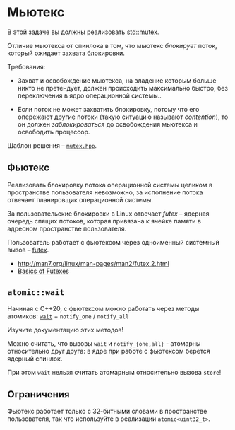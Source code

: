 # Мьютекс

В этой задаче вы должны реализовать [std::mutex](https://ru.cppreference.com/w/cpp/thread/mutex). 

Отличие мьютекса от спинлока в том, что мьютекс _блокирует_ поток, который ожидает захвата блокировки.

Требования:

* Захват и освобождение мьютекса, на владение которым больше никто не претендует, должен происходить максимально быстро, без переключения в ядро операционной системы..

* Если поток не может захватить блокировку, потому что его опережают другие потоки (такую ситуацию называют _contention_), то он должен _заблокироваться_ до освобождения мьютекса и освободить процессор.

Шаблон решения – [`mutex.hpp`](mutex.hpp).

## Фьютекс

Реализовать блокировку потока операционной системы целиком в пространстве пользователя невозможно, за исполнение потока отвечает планировщик операционной системы.

За пользовательские блокировки в Linux отвечает _futex_ – ядерная очередь спящих потоков, которая привязана к ячейке памяти в адресном пространстве пользователя.

Пользователь работает с фьютексом через одноименный системный вызов – [futex](http://man7.org/linux/man-pages/man2/futex.2.html).

- http://man7.org/linux/man-pages/man2/futex.2.html
- [Basics of Futexes](https://eli.thegreenplace.net/2018/basics-of-futexes/)

## `atomic::wait`

Начиная с С++20, с фьютексом можно работать через методы атомиков: [`wait`](https://en.cppreference.com/w/cpp/atomic/atomic/wait) + `notify_one` / `notify_all`

Изучите документацию этих методов!

Можно считать, что вызовы `wait` и `notify_{one,all}` - атомарны относительно друг друга: в ядре при работе с фьютексом берется ядерный спинлок.

При этом `wait` нельзя считать атомарным относительно вызова `store`!

## Ограничения

Фьютекс работает только с 32-битными словами в пространстве пользователя, так что используйте в реализации `atomic<uint32_t>`.
